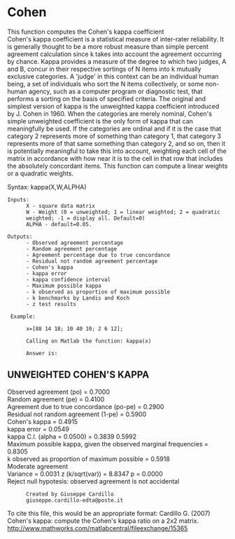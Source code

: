 # Cohen
This function computes the Cohen's kappa coefficient<br/>
Cohen's kappa coefficient is a statistical measure of inter-rater
reliability. It is generally thought to be a more robust measure than
simple percent agreement calculation since k takes into account the
agreement occurring by chance.
Kappa provides a measure of the degree to which two judges, A and B,
concur in their respective sortings of N items into k mutually exclusive
categories. A 'judge' in this context can be an individual human being, a
set of individuals who sort the N items collectively, or some non-human
agency, such as a computer program or diagnostic test, that performs a
sorting on the basis of specified criteria.
The original and simplest version of kappa is the unweighted kappa
coefficient introduced by J. Cohen in 1960. When the categories are
merely nominal, Cohen's simple unweighted coefficient is the only form of
kappa that can meaningfully be used. If the categories are ordinal and if
it is the case that category 2 represents more of something than category
1, that category 3 represents more of that same something than category
2, and so on, then it is potentially meaningful to take this into
account, weighting each cell of the matrix in accordance with how near it
is to the cell in that row that includes the absolutely concordant items.
This function can compute a linear weights or a quadratic weights.

Syntax: 	kappa(X,W,ALPHA)
     
    Inputs:
          X - square data matrix
          W - Weight (0 = unweighted; 1 = linear weighted; 2 = quadratic
          weighted; -1 = display all. Default=0)
          ALPHA - default=0.05.

    Outputs:
          - Observed agreement percentage
          - Random agreement percentage
          - Agreement percentage due to true concordance
          - Residual not random agreement percentage
          - Cohen's kappa 
          - kappa error
          - kappa confidence interval
          - Maximum possible kappa
          - k observed as proportion of maximum possible
          - k benchmarks by Landis and Koch 
          - z test results

     Example: 

          x=[88 14 18; 10 40 10; 2 6 12];

          Calling on Matlab the function: kappa(x)

          Answer is:

UNWEIGHTED COHEN'S KAPPA
--------------------------------------------------------------------------------
Observed agreement (po) = 0.7000<br/>
Random agreement (pe) = 0.4100<br/>
Agreement due to true concordance (po-pe) = 0.2900<br/>
Residual not random agreement (1-pe) = 0.5900<br/>
Cohen's kappa = 0.4915<br/>
kappa error = 0.0549<br/>
kappa C.I. (alpha = 0.0500) = 0.3839     0.5992<br/>
Maximum possible kappa, given the observed marginal frequencies = 0.8305<br/>
k observed as proportion of maximum possible = 0.5918<br/>
Moderate agreement<br/>
Variance = 0.0031     z (k/sqrt(var)) = 8.8347    p = 0.0000<br/>
Reject null hypotesis: observed agreement is not accidental<br/>

          Created by Giuseppe Cardillo
          giuseppe.cardillo-edta@poste.it

To cite this file, this would be an appropriate format:
Cardillo G. (2007) Cohen's kappa: compute the Cohen's kappa ratio on a 2x2 matrix.   
http://www.mathworks.com/matlabcentral/fileexchange/15365
